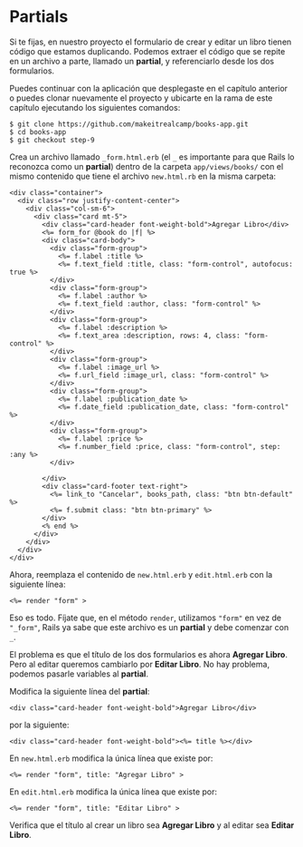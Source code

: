 # Partials

Si te fijas, en nuestro proyecto el formulario de crear y editar un libro tienen código que estamos duplicando. Podemos extraer el código que se repite en un archivo a parte, llamado un **partial**, y referenciarlo desde los dos formularios.

Puedes continuar con la aplicación que desplegaste en el capítulo anterior o puedes clonar nuevamente el proyecto y ubicarte en la rama de este capítulo ejecutando los siguientes comandos:

```
$ git clone https://github.com/makeitrealcamp/books-app.git
$ cd books-app
$ git checkout step-9
```

Crea un archivo llamado `_form.html.erb` (el `_` es importante para que Rails lo reconozca como un **partial**) dentro de la carpeta `app/views/books/` con el mismo contenido que tiene el archivo `new.html.rb` en la misma carpeta:

```erb
<div class="container">
  <div class="row justify-content-center">
    <div class="col-sm-6">
      <div class="card mt-5">
        <div class="card-header font-weight-bold">Agregar Libro</div>
        <%= form_for @book do |f| %>
        <div class="card-body">
          <div class="form-group">
            <%= f.label :title %>
            <%= f.text_field :title, class: "form-control", autofocus: true %>
          </div>
          <div class="form-group">
            <%= f.label :author %>
            <%= f.text_field :author, class: "form-control" %>
          </div>
          <div class="form-group">
            <%= f.label :description %>
            <%= f.text_area :description, rows: 4, class: "form-control" %>
          </div>
          <div class="form-group">
            <%= f.label :image_url %>
            <%= f.url_field :image_url, class: "form-control" %>
          </div>
          <div class="form-group">
            <%= f.label :publication_date %>
            <%= f.date_field :publication_date, class: "form-control" %>
          </div>
          <div class="form-group">
            <%= f.label :price %>
            <%= f.number_field :price, class: "form-control", step: :any %>
          </div>

        </div>
        <div class="card-footer text-right">
          <%= link_to "Cancelar", books_path, class: "btn btn-default" %>
          <%= f.submit class: "btn btn-primary" %>
        </div>
        <% end %>
      </div>
    </div>
  </div>
</div>
```

Ahora, reemplaza el contenido de `new.html.erb` y `edit.html.erb` con la siguiente línea:

```erb
<%= render "form" >
```

Eso es todo. Fíjate que, en el método `render`, utilizamos `"form"` en vez de `"_form"`, Rails ya sabe que este archivo es un **partial** y debe comenzar con `_`.

El problema es que el título de los dos formularios es ahora **Agregar Libro**. Pero al editar queremos cambiarlo por **Editar Libro**. No hay problema, podemos pasarle variables al **partial**.

Modifica la siguiente línea del **partial**:

```erb
<div class="card-header font-weight-bold">Agregar Libro</div>
```

por la siguiente:

```erb
<div class="card-header font-weight-bold"><%= title %></div>
```

En `new.html.erb` modifica la única línea que existe por:

```erb
<%= render "form", title: "Agregar Libro" >
```

En `edit.html.erb` modifica la única línea que existe por:

```erb
<%= render "form", title: "Editar Libro" >
```

Verifica que el título al crear un libro sea **Agregar Libro** y al editar sea **Editar Libro**.